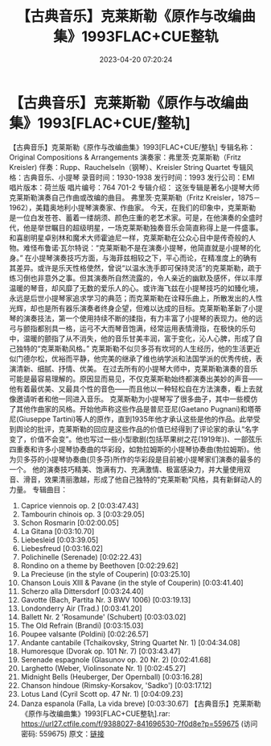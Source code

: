 ﻿---
title: 【古典音乐】克莱斯勒《原作与改编曲集》1993FLAC+CUE整轨
date: 2023-04-20 07:20:24
categories: 古典音乐、新世纪、纯音雅乐
tags: 纯音雅乐
---
# 【古典音乐】克莱斯勒《原作与改编曲集》1993[FLAC+CUE/整轨]

【古典音乐】克莱斯勒《原作与改编曲集》1993[FLAC+CUE/整轨]
专辑名称：Original Compositions & Arrangements
演奏家：弗里茨·克莱斯勒（Fritz Kreisler)
伴奏：Rupp、Rauchelseln（钢琴）、Kreisler String Quartet
专辑风格：古典音乐、小提琴
录音时间：1930-1938
发行时间：1993
发行公司：EMI
唱片版本：荷兰版
唱片编号：764 701-2
专辑介绍：
这张专辑是著名小提琴大师克莱斯勒演奏自己作曲或改编的曲目。
弗里茨·克莱斯勒（Fritz Kreisler，1875－1962），美籍奥地利小提琴演奏家、作曲家。
今天，在我们的印象中，克莱斯勒是一位白发苍苍、蓄着一缕胡须、颜色庄重的老艺术家。可是，在他演奏的全盛时代，他是举世瞩目的超级明星，一场克莱斯勒独奏音乐会简直称得上是一件盛事。和喜剧明星卓别林和魔术大师霍迪尼一样，克莱斯勒在公众心目中是传奇般的人物。难怪布鲁诺·瓦尔特说：“克莱斯勒不是在演奏小提琴，他简直就是小提琴的化身。”
在小提琴演奏技巧方面，与海菲兹相较之下，平心而论，在精准度上的确有其差异。或许是乐天性格使然，曾说“以温水洗手即可保持灵活”的克莱斯勒，疏于练习倒也非意外之事。但其演奏所自然流露的，令人亲近的幽默及感怀，伴以丰厚温暖的琴音，却风靡了无数的爱乐人的心。或许海飞兹在小提琴技巧的如臻化境，永远是后世小提琴家追求学习的典范；而克莱斯勒在诠释乐曲上，所散发出的人性光辉，却也是所有器乐演奏者终身企望，但难以达成的目标。克莱斯勒革新了小提琴的演奏技法，第一个使用持续不断的揉指，有力丰富了小提琴的表现力。他的远弓与颤指都别具一格，运弓不大而琴音饱满，经常运用表情滑指，在极快的乐句中，温暖的颤指了从不消失，他的音乐甘美丰润，富于变化，沁人心脾，形成了自己独特的“克莱斯勒风格。”
克莱斯勒不似贝多芬有坎坷的人生经历，他的生活更近似门德尔松，优裕而平静，他完美的继承了维也纳学派和法国学派的优秀传统，表演清新、细腻、抒情、优美。
在过去所有的小提琴大师中，克莱斯勒演奏的音乐可能是最容易理解的。原因显而易见，不仅克莱斯勒始终都演奏出美妙的声音——他有着最优美、又最具个性的音色——而且他以一种轻松自在方法演奏，看上去就像邀请听者和他一同进入音乐。
克莱斯勒为小提琴写了很多曲子，其中一些模仿了其他作曲家的风格。开始他声称这些作品是普尼亚尼(Gaetano
Pugnani)和塔蒂尼(Giuseppe
Tartini)等人的原作，直到1935年他才承认这些是他的作品。此举受到舆论的批评，克莱斯勒的回应是这些作品的价值已经得到了评论家的承认“名字变了，价值不会变”。他也写过一些小型歌剧(包括苹果树之花(1919年))、一部弦乐四重奏和许多小提琴协奏曲的华彩段，如勃拉姆斯的小提琴协奏曲(勃拉姆斯)。他为贝多芬的小提琴协奏曲(贝多芬)所作的华彩段是目前被小提琴家们演奏的最多的一个。
他的演奏技巧精美、饱满有力、充满激情、极富感染力，并大量使用双音、滑音，效果清丽激越，形成了他自己独特的“克莱斯勒”风格，具有新鲜动人的力量。
专辑曲目：
01. Caprice viennois op. 2 [0:03:47.43]
02. Tambourin chinois op. 3 [0:03:29.05]
03. Schon Rosmarin [0:02:00.05]
04. La Gitana [0:03:10.70]
05. Liebesleid [0:03:39.05]
06. Liebesfreud [0:03:16.02]
07. Polichinelle (Serenade) [0:02:22.43]
08. Rondino on a theme by Beethoven [0:02:29.62]
09. La Precieuse (in the style of Couperin) [0:03:25.10]
10. Chanson Louis XIII & Pavane (in the style of Couperin)
[0:03:41.40]
11. Scherzo alla Dittersdorf [0:03:24.40]
12. Gavotte (Bach, Partita Nr. 3 BWV 1006) [0:03:19.13]
13. Londonderry Air (Trad.) [0:03:41.20]
14. Ballett Nr. 2 'Rosamunde' (Schubert) [0:03:03.02]
15. The Old Refrain (Brandi) [0:03:15.03]
16. Poupee valsante (Poldini) [0:02:26.57]
17. Andante cantabile (Tchaikovsky, String Quartet Nr. 1)
[0:04:34.08]
18. Humoresque (Dvorak op. 101 Nr. 7) [0:03:43.47]
19. Serenade espagnole (Glasunov op. 20 Nr. 2) [0:02:41.68]
20. Larghetto (Weber, Violinsonate Nr. 1) [0:02:45.27]
21. Midnight Bells (Heuberger, Der Opernball) [0:03:16.28]
22. Chanson hindoue (Rimsky-Korsakov, 'Sadko') [0:03:17.12]
23. Lotus Land (Cyril Scott op. 47 Nr. 1) [0:04:09.23]
24. Danza espanola (Falla, La vida breve) [0:03:30.67]
【古典音乐】克莱斯勒《原作与改编曲集》1993[FLAC+CUE整轨].rar: https://url27.ctfile.com/f/9388027-841696530-7f0d8e?p=559675
(访问密码: 559675)
原文：[链接](https://blog.sina.com.cn/s/blog_1647c7e76010311ip.html)